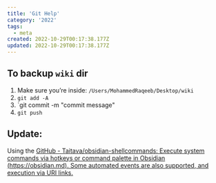 ```yaml
---
title: 'Git Help'
category: '2022'
tags:
  - meta
created: 2022-10-29T00:17:38.177Z
updated: 2022-10-29T00:17:38.177Z
---
```


## To backup `wiki` dir

1. Make sure you’re inside: `/Users/MohammedRaqeeb/Desktop/wiki`
2. `git add -A`
3. `git commit -m "commit message"
4. `git push`

## Update: 

Using the [GitHub - Taitava/obsidian-shellcommands: Execute system commands via hotkeys or command palette in Obsidian (https://obsidian.md). Some automated events are also supported, and execution via URI links.](https://github.com/Taitava/obsidian-shellcommands)
